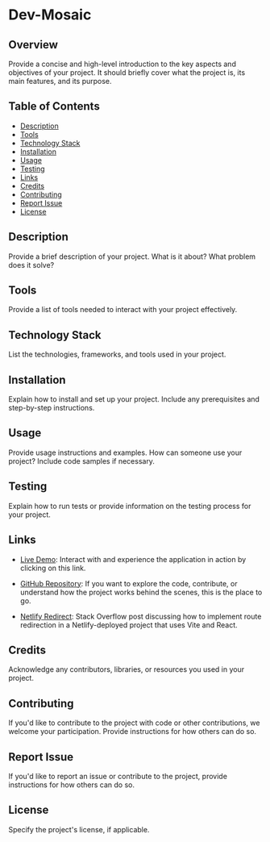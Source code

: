 # Dev-Mosaic

## Overview

Provide a concise and high-level introduction to the key aspects and objectives of your project. It should briefly cover what the project is, its main features, and its purpose.

## Table of Contents

- [Description](#description)
- [Tools](#tools)
- [Technology Stack](#technology-stack)
- [Installation](#installation)
- [Usage](#usage)
- [Testing](#testing)
- [Links](#links)
- [Credits](#credits)
- [Contributing](#contributing)
- [Report Issue](#report-issue)
- [License](#license)

## Description

Provide a brief description of your project. What is it about? What problem does it solve?

## Tools

Provide a list of tools needed to interact with your project effectively.

## Technology Stack

List the technologies, frameworks, and tools used in your project.

## Installation

Explain how to install and set up your project. Include any prerequisites and step-by-step instructions.

## Usage

Provide usage instructions and examples. How can someone use your project? Include code samples if necessary.

## Testing

Explain how to run tests or provide information on the testing process for your project.

## Links

- [Live Demo](https://celadon-torte-44cbfd.netlify.app): Interact with and experience the application in action by clicking on this link.

- [GitHub Repository](https://github.com/Clkwong3/dev-mosaic): If you want to explore the code, contribute, or understand how the project works behind the scenes, this is the place to go.

- [Netlify Redirect](https://stackoverflow.com/questions/72234858/how-to-redirect-routes-in-netlify-using-vite-and-react): Stack Overflow post discussing how to implement route redirection in a Netlify-deployed project that uses Vite and React.

## Credits

Acknowledge any contributors, libraries, or resources you used in your project.

## Contributing

If you'd like to contribute to the project with code or other contributions, we welcome your participation. Provide instructions for how others can do so.

## Report Issue

If you'd like to report an issue or contribute to the project, provide instructions for how others can do so.

## License

Specify the project's license, if applicable.
